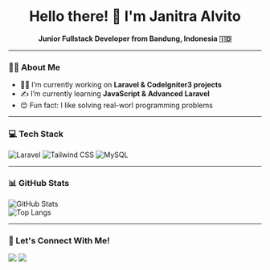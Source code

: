<!--
**Emervi/Emervi** is a ✨ _special_ ✨ repository because its `README.md` (this file) appears on your GitHub profile.

Here are some ideas to get you started:

- 🔭 I’m currently working on ...
- 🌱 I’m currently learning ...
- 👯 I’m looking to collaborate on ...
- 🤔 I’m looking for help with ...
- 💬 Ask me about ...
- 📫 How to reach me: ...
- 😄 Pronouns: ...
- ⚡ Fun fact: ...
-->

<h1 align="center">Hello there! 👋 I'm Janitra Alvito</h1>
<p align="center">
  <b>Junior Fullstack Developer from Bandung, Indonesia 🇮🇩</b>
</p>

---

### 👨‍💻 About Me  
- 👨‍🔬 I’m currently working on **Laravel & CodeIgniter3 projects**  
- ✍ I’m currently learning **JavaScript & Advanced Laravel**  
- 😊 Fun fact: I like solving real-worl programming problems  

---

### 💻 Tech Stack  
![Laravel](https://img.shields.io/badge/Laravel-%23FF2D20.svg?style=flat&logo=laravel&logoColor=white)
![Tailwind CSS](https://img.shields.io/badge/TailwindCSS-%2338B2AC.svg?style=flat-square&logo=tailwind-css&logoColor=white)
![MySQL](https://img.shields.io/badge/MySQL-%23005C84.svg?style=flat-square&logo=mysql&logoColor=white)

---

### 📊 GitHub Stats  
![GitHub Stats](https://github-readme-stats.vercel.app/api?username=Emervi&show_icons=true&theme=tokyonight)  
![Top Langs](https://github-readme-stats.vercel.app/api/top-langs/?username=Emervi&layout=compact&theme=dracula)

---

### 🤝 Let's Connect With Me!  
<p>
  <a href="https://www.linkedin.com/in/janitra-alvito-zahir-a3bb1b331"><img src="https://img.shields.io/badge/LinkedIn-0A66C2?style=for-the-badge&logo=linkedin&logoColor=white"/></a>
  <a href="mailto:janitraalvitozhr@gmail.com"><img src="https://img.shields.io/badge/Email-D14836?style=for-the-badge&logo=gmail&logoColor=white"/></a>
</p>
